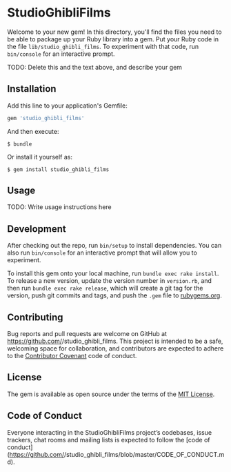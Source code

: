 # StudioGhibliFilms

Welcome to your new gem! In this directory, you'll find the files you need to be able to package up your Ruby library into a gem. Put your Ruby code in the file `lib/studio_ghibli_films`. To experiment with that code, run `bin/console` for an interactive prompt.

TODO: Delete this and the text above, and describe your gem

## Installation

Add this line to your application's Gemfile:

```ruby
gem 'studio_ghibli_films'
```

And then execute:

    $ bundle

Or install it yourself as:

    $ gem install studio_ghibli_films

## Usage

TODO: Write usage instructions here

## Development

After checking out the repo, run `bin/setup` to install dependencies. You can also run `bin/console` for an interactive prompt that will allow you to experiment.

To install this gem onto your local machine, run `bundle exec rake install`. To release a new version, update the version number in `version.rb`, and then run `bundle exec rake release`, which will create a git tag for the version, push git commits and tags, and push the `.gem` file to [rubygems.org](https://rubygems.org).

## Contributing

Bug reports and pull requests are welcome on GitHub at https://github.com/<github username>/studio_ghibli_films. This project is intended to be a safe, welcoming space for collaboration, and contributors are expected to adhere to the [Contributor Covenant](http://contributor-covenant.org) code of conduct.

## License

The gem is available as open source under the terms of the [MIT License](https://opensource.org/licenses/MIT).

## Code of Conduct

Everyone interacting in the StudioGhibliFilms project’s codebases, issue trackers, chat rooms and mailing lists is expected to follow the [code of conduct](https://github.com/<github username>/studio_ghibli_films/blob/master/CODE_OF_CONDUCT.md).
